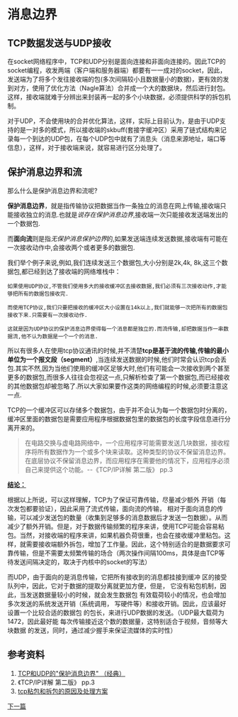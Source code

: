 ﻿<!--
 * @Author: 千铭天
 * @Date: 2019-10-24 21:36:35
 * @LastEditors: 
 * @LastEditTime: 2019-10-24 23:07:52
 * @Description:  
 -->
# **消息边界**

## TCP数据发送与UDP接收

在socket网络程序中，TCP和UDP分别是面向连接和非面向连接的。因此TCP的socket编程，收发两端（客户端和服务器端）都要有一一成对的socket，因此，发送端为了将多个发往接收端的包(多次间隔较小且数据量小的数据)，更有效的发到对方，使用了优化方法（Nagle算法）合并成一个大的数据块，然后进行封包。这样，接收端就难于分辨出来封装再一起的多个小块数据，必须提供科学的拆包机制。

对于UDP，不会使用块的合并优化算法，这样，实际上目前认为，是由于UDP支持的是一对多的模式，所以接收端的skbuff(套接字缓冲区）采用了链式结构来记录每一个到达的UDP包，在每个UDP包中就有了消息头（消息来源地址，端口等信息），这样，对于接收端来说，就容易进行区分处理了。

## 保护消息边界和流

那么什么是保护消息边界和流呢?

**保护消息边界**，就是指传输协议把数据当作一条独立的消息在网上传输,接收端只能接收独立的消息.也就是*说存在保护消息边界*,接收端一次只能接收发送端发出的一个数据包.

而**面向流**则是指*无保护消息保护边界*的,如果发送端连续发送数据,接收端有可能在一次接收动作中,会接收两个或者更多的数据包.

我们举个例子来说,例如,我们连续发送三个数据包,大小分别是2k,4k, 8k,这三个数据包,都已经到达了接收端的网络堆栈中：

    如果使用UDP协议,不管我们使用多大的接收缓冲区去接收数据,我们必须有三次接收动作,才能够把所有的数据包接收完.

    而使用TCP协议,我们只要把接收的缓冲区大小设置在14k以上,我们就能够一次把所有的数据包接收下来.只需要有一次接收动作.

    这就是因为UDP协议的保护消息边界使得每一个消息都是独立的.而流传输,却把数据当作一串数据流,他不认为数据是一个一个的消息.

所以有很多人在使用tcp协议通讯的时候,并不清楚**tcp是基于流的传输,传输的最小单位为一个报文段（segment）**,当连续发送数据的时候,他们时常会认识tcp会丢包.其实不然,因为当他们使用的缓冲区足够大时,他们有可能会一次接收到两个甚至更多的数据包,而很多人往往会忽视这一点,只解析检查了第一个数据包,而已经接收的其他数据包却被忽略了.所以大家如果要作这类的网络编程的时候,必须要注意这一点.

TCP的一个缓冲区可以存储多个数据包，由于并不会认为每一个数据包时分离的，缓冲区里面的数据包是需要应用程序根据数据包里的数据包的长度字段信息进行分离开来的。

> 在电路交换与虚电路网络中，一个应用程序可能需要发送几块数据，接收程序将所有数据作为一个或多个块来读取。这种类型的协议不保留消息边界。在底层协议不保留消息边界，而应用程序在需要他的情况下，应用程序必须自己来提供这个功能。--《TCP/IP详解 第二版》 pp.3

[**结论：** ](https://blog.csdn.net/zhangxinrun/article/details/6721427) 

根据以上所说，可以这样理解，TCP为了保证可靠传输，尽量减少额外
开销（每次发包都要验证），因此采用了流式传输，面向流的传输，
相对于面向消息的传输，可以减少发送包的数量（收集到足够多的消息数据后才发送一包数据）。从而减少了额外开销。但是，对于数据传输频繁的程序来讲，使用TCP可能会容易粘包。当然，对接收端的程序来讲，如果机器负荷很重，也会在接收缓冲里粘包。这样，就需要接收端额外拆包，增加了工作量。因此，这个特别适合的是数据要求可靠传输，但是不需要太频繁传输的场合（两次操作间隔100ms，具体是由TCP等待发送间隔决定的，取决于内核中的socket的写法）


而UDP，由于面向的是消息传输，它把所有接收到的消息都挂接到缓冲
区的接受队列中，因此，它对于数据的提取分离就更加方便，但是，
它没有粘包机制，因此，当发送数据量较小的时候，就会发生数据包
有效载荷较小的情况，也会增加多次发送的系统发送开销（系统调用，
写硬件等）和接收开销。因此，应该最好设置一个比较合适的数据包
的包长，来进行UDP数据的发送。（UDP最大载荷为1472，因此最好能
每次传输接近这个数的数据量，这特别适合于视频，音频等大块数据
的发送，同时，通过减少握手来保证流媒体的实时性）

## 参考资料
1. [TCP和UDP的"保护消息边界" （经典）](https://blog.csdn.net/zhangxinrun/article/details/6721427)
2. 《TCP/IP详解 第二版》 pp.3
3. [tcp粘包和拆包的原因及处理方案](https://www.cnblogs.com/hpu001/p/9925573.html)

[下一篇](消息边界.md)
